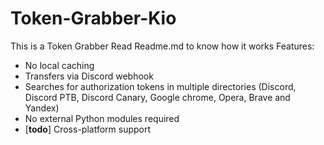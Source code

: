 # Token-Grabber-Kio
This is a Token Grabber Read Readme.md to know how it works
Features:
- No local caching
 - Transfers via Discord webhook
 - Searches for authorization tokens in multiple directories (Discord, Discord PTB, Discord Canary, Google chrome, Opera, Brave and Yandex)
 - No external Python modules required
 - \[**todo**\] Cross-platform support
